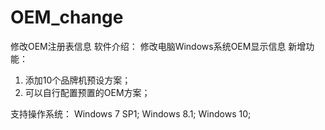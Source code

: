# OEM_change
修改OEM注册表信息
软件介绍：
  修改电脑Windows系统OEM显示信息
新增功能：
  1. 添加10个品牌机预设方案；
  2. 可以自行配置预置的OEM方案；
  
支持操作系统： 
  Windows 7 SP1;
  Windows 8.1;
  Windows 10;
